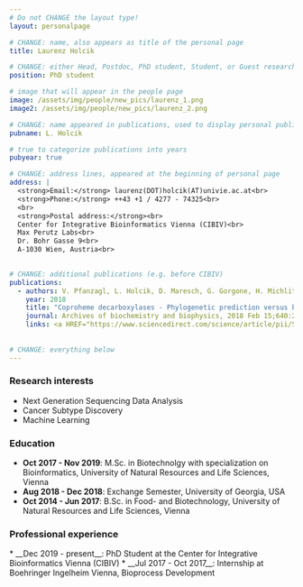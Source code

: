 ```yaml
---
# Do not CHANGE the layout type!
layout: personalpage

# CHANGE: name, also appears as title of the personal page
title: Laurenz Holcik

# CHANGE: either Head, Postdoc, PhD student, Student, or Guest researcher
position: PhD student

# image that will appear in the people page
image: /assets/img/people/new_pics/laurenz_1.png
image2: /assets/img/people/new_pics/laurenz_2.png

# CHANGE: name appeared in publications, used to display personal publications
pubname: L. Holcik

# true to categorize publications into years
pubyear: true

# CHANGE: address lines, appeared at the beginning of personal page
address: |
  <strong>Email:</strong> laurenz(DOT)holcik(AT)univie.ac.at<br>
  <strong>Phone:</strong> ++43 +1 / 4277 - 74325<br>
  <br>
  <strong>Postal address:</strong><br>
  Center for Integrative Bioinformatics Vienna (CIBIV)<br>
  Max Perutz Labs<br>
  Dr. Bohr Gasse 9<br>
  A-1030 Wien, Austria<br>
  

# CHANGE: additional publications (e.g. before CIBIV)
publications:
  - authors: V. Pfanzagl, L. Holcik, D. Maresch, G. Gorgone, H. Michlits, and P. Furtmüller
    year: 2018
    title: "Coproheme decarboxylases - Phylogenetic prediction versus biochemical experiments."
    journal: Archives of biochemistry and biophysics, 2018 Feb 15;640:27-36
    links: <a HREF="https://www.sciencedirect.com/science/article/pii/S0003986117308238?via%3Dihub">(DOI:10.1016/j.abb.2018.01.005)</a>
  
  
# CHANGE: everything below
---
```

### Research interests
<div class="hline"></div>

* Next Generation Sequencing Data Analysis
* Cancer Subtype Discovery
* Machine Learning

### Education
<div class="hline"></div>

* __Oct 2017 - Nov 2019__: M.Sc. in Biotechnolgy with specialization on Bioinformatics, University of Natural Resources and Life Sciences, Vienna
* __Aug 2018 - Dec 2018__: Exchange Semester, University of Georgia, USA
* __Oct 2014 - Jun 2017__: B.Sc. in Food- and Biotechnology, University of Natural Resources and Life Sciences, Vienna

### Professional experience
<div class="hline"></div>
* __Dec 2019 - present__: PhD Student at the Center for Integrative Bioinformatics Vienna (CIBIV)
* __Jul 2017 - Oct 2017__: Internship at Boehringer Ingelheim Vienna, Bioprocess Development

